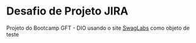 # Desafio de Projeto JIRA 
Projeto do Bootcamp GFT - DIO usando o site [SwagLabs](https://www.saucedemo.com/) como objeto de teste
